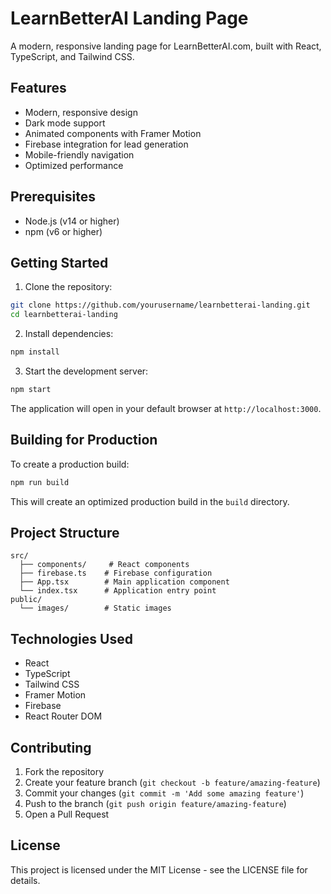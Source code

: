 # LearnBetterAI Landing Page

A modern, responsive landing page for LearnBetterAI.com, built with React, TypeScript, and Tailwind CSS.

## Features

- Modern, responsive design
- Dark mode support
- Animated components with Framer Motion
- Firebase integration for lead generation
- Mobile-friendly navigation
- Optimized performance

## Prerequisites

- Node.js (v14 or higher)
- npm (v6 or higher)

## Getting Started

1. Clone the repository:

```bash
git clone https://github.com/yourusername/learnbetterai-landing.git
cd learnbetterai-landing
```

2. Install dependencies:

```bash
npm install
```

3. Start the development server:

```bash
npm start
```

The application will open in your default browser at `http://localhost:3000`.

## Building for Production

To create a production build:

```bash
npm run build
```

This will create an optimized production build in the `build` directory.

## Project Structure

```
src/
  ├── components/     # React components
  ├── firebase.ts    # Firebase configuration
  ├── App.tsx        # Main application component
  └── index.tsx      # Application entry point
public/
  └── images/        # Static images
```

## Technologies Used

- React
- TypeScript
- Tailwind CSS
- Framer Motion
- Firebase
- React Router DOM

## Contributing

1. Fork the repository
2. Create your feature branch (`git checkout -b feature/amazing-feature`)
3. Commit your changes (`git commit -m 'Add some amazing feature'`)
4. Push to the branch (`git push origin feature/amazing-feature`)
5. Open a Pull Request

## License

This project is licensed under the MIT License - see the LICENSE file for details.
